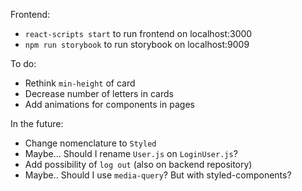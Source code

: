 Frontend:
- `react-scripts start` to run frontend on localhost:3000
- `npm run storybook` to run storybook on localhost:9009

To do:
- Rethink `min-height` of card
- Decrease number of letters in cards
- Add animations for components in pages

In the future:
- Change nomenclature to `Styled`
- Maybe... Should I rename `User.js` on `LoginUser.js`?
- Add possibility of `log out` (also on backend repository)
- Maybe.. Should I use `media-query`? But with styled-components?
